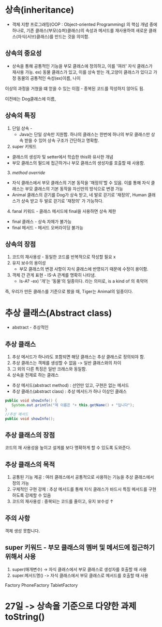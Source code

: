 # 상속(inheritance)
- 객체 지향 프로그래밍(OOP : Object-oriented Programming)
의 핵심 개념 중에 하나로, 기존 클래스(부모(슈퍼)클래스)의
속성과 메서드를 재사용하여 새로운 클래스(자식(서브)클래스)를 
만드는 것을 의미함.

## 상속의 중요성
- 상속을 통해 공통적인 기능을 부모 클래스에 정의하고, 이를
'여러' 자식 클래스가 재사용 가능.
ex) 동물 클래스가 있고, 이를 상속 받는 개,고양이 클래스가 있다고 가정
동물의 공통적인 속성(ex)이름, 나이 

이상의 과정을 거쳤을 떄 얻을 수 있는 이점 -
종복된 코드를 작성하지 않아도 됨.

이전에는 Dog클래스에 이름, 

## 상속의 특징
1. 단일 상속 - 
   - Java는 단일 상속만 지원함. 하나의 클래스는
   한번에 하나의 부모 클래스만 상속 받을 수 있어 상속 구조가
   간단하고 명확함.
2. super 키워드
- 클래스의 생성자 및 setter에서 학습한 this와 유사한 개념
- 부모 클래스의 필드에 접근하거나 부모 클래스의 생성자를 
호출할 때 사용함.
3. _method override_
- 자식 클래스에서 부모 클래스의 기본 동작을 '재정의'할 수 있음.
이를 통해 자식 클래스는 부모 클래스의 기본 동작을
자신만의 방식으로 변경 가능
- Animal 클래스의 걷기를 Dog가 상속 받고, 네 발로 걷기로
'재정의', Human 클래스가 상속 받고 두 발로 걷기로 '재정의'
가 가능하다.
4. fanal 키워드 - 클래스 메서드에 final을 사용하면 상속 제한
- final 클래스 - 상속 자체가 불가능
- final 메서드 - 메서드 오버라이딩 불가능

## 상속의 장점
1. 코드의 재사용성 - 동일한 코드를 반복적으로 작성할 필요 x
2. 유지 보수의 용이성
    - 부모 클래스의 변경 사항이 자식 클래스에 반영되기 때문에 
   수정이 용이함.
3. 객체 간 관게 표현 - IS-A 관계를 명확히 나타냄.
   - Is-A? -ex) '개'는 '동물'의 일종이다. 라는 의미로,
     is a kind of 의 축약어
   
즉, 우리가 만든 클래스를 기준으로 봤을 때,
Tiger는 Animal의 일종이다.

# 추상 클래스(Abstract class)
- abstract - 추상적인

## 추상 클래스
1. 추상 메서드가 하나라도 포함되면 해당 클래스는 추상 클래스로
정의되야 함.
2. 추상 클래스는 객체를 생성할 수 없음 -> 일반 클래스와의 차이
3. 그 외의 다른 특징은 일반 크래스와 동일함.
4. 상속을 전제로 하는 클래스

- 추상 메서드(abstract method) : 선언만 있고, 구현은 없는 메서드
- 추상 클래스(abstract class) : 추상 메서드가 하나 이상인 클래스
```java
public void showInfo() {
   System.out.println("제 이름은 "+ this.getName() + "입니다");
}
//추상 메서드
public void showInfo();
```

## 추상 클래스의 장점
코드의 재 사용성을 높이고 설게를 보다 명확하게 할 수 있도록 도와준다.

## 추상 클래스의 목적
1. 공통된 기능 제공 : 여러 클래스에서 공통적으로 사용하는 기능을 추상
   클래스에서 정의 가능
2. 구체적인 구현 강제 : 추상 메서드를 통해 지식 클래스가 바드시 특징
   메서드를 구현하도록 강제할 수 있음
3. 코드의 재사용성 : 중복되는 코드를 줄이고, 유지 보수성 ↑

## 주의 사항
객체 생성 못합니다.

## super 키워드 - 부모 클래스의 멤버 및 메서드에 접근하기 위해서 사용
1. super(매개변수) -> 자식 클래스에서 부모 클래스로 생성자를 호출할 때 사용
2. super.메서드명() -> 자식 클래스에서 부모 클래스로 메서드를 호출할 때 사용

Factory
PhoneFactory
TabletFactory

# 27일 -> 상속을 기준으로 다양한 과제 toString()
